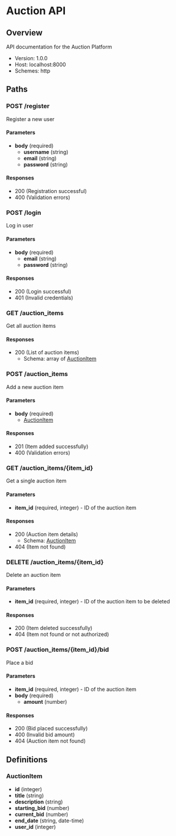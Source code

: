 # Auction API

## Overview

API documentation for the Auction Platform

- Version: 1.0.0
- Host: localhost:8000
- Schemes: http

## Paths

### POST /register

Register a new user

#### Parameters

- **body** (required)
  - **username** (string)
  - **email** (string)
  - **password** (string)

#### Responses

- 200 (Registration successful)
- 400 (Validation errors)

### POST /login

Log in user

#### Parameters

- **body** (required)
  - **email** (string)
  - **password** (string)

#### Responses

- 200 (Login successful)
- 401 (Invalid credentials)

### GET /auction_items

Get all auction items

#### Responses

- 200 (List of auction items)
  - Schema: array of [AuctionItem](#definition-AuctionItem)

### POST /auction_items

Add a new auction item

#### Parameters

- **body** (required)
  - [AuctionItem](#definition-AuctionItem)

#### Responses

- 201 (Item added successfully)
- 400 (Validation errors)

### GET /auction_items/{item_id}

Get a single auction item

#### Parameters

- **item_id** (required, integer) - ID of the auction item

#### Responses

- 200 (Auction item details)
  - Schema: [AuctionItem](#definition-AuctionItem)
- 404 (Item not found)

### DELETE /auction_items/{item_id}

Delete an auction item

#### Parameters

- **item_id** (required, integer) - ID of the auction item to be deleted

#### Responses

- 200 (Item deleted successfully)
- 404 (Item not found or not authorized)

### POST /auction_items/{item_id}/bid

Place a bid

#### Parameters

- **item_id** (required, integer) - ID of the auction item
- **body** (required)
  - **amount** (number)

#### Responses

- 200 (Bid placed successfully)
- 400 (Invalid bid amount)
- 404 (Auction item not found)

## Definitions

### AuctionItem

- **id** (integer)
- **title** (string)
- **description** (string)
- **starting_bid** (number)
- **current_bid** (number)
- **end_date** (string, date-time)
- **user_id** (integer)